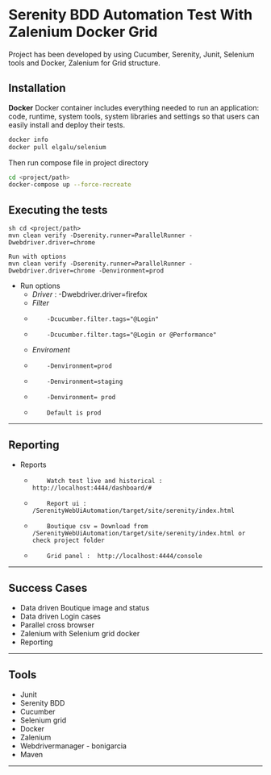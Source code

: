 # Serenity BDD Automation Test With Zalenium Docker Grid

Project has been developed by using Cucumber, Serenity, Junit, Selenium tools and Docker, Zalenium for Grid structure.

## Installation

**Docker**
Docker container includes everything needed to run an application: code, runtime, system tools, system libraries and
settings so that users can easily install and deploy their tests.

```sh
docker info
docker pull elgalu/selenium
```

Then run compose file in project directory

```sh
cd <project/path>
docker-compose up --force-recreate
```

## Executing the tests

```
sh cd <project/path>
mvn clean verify -Dserenity.runner=ParallelRunner -Dwebdriver.driver=chrome

Run with options
mvn clean verify -Dserenity.runner=ParallelRunner -Dwebdriver.driver=chrome -Denvironment=prod
```

- Run options
    - *Driver* : -Dwebdriver.driver=firefox
    - *Filter*
    -         -Dcucumber.filter.tags="@Login"
    -         -Dcucumber.filter.tags="@Login or @Performance"
    - *Enviroment*
    -         -Denvironment=prod
    -         -Denvironment=staging
    -         -Denvironment= prod
    -         Default is prod

***

## Reporting

- Reports
    -         Watch test live and historical :  http://localhost:4444/dashboard/# 
    -         Report ui : /SerenityWebUiAutomation/target/site/serenity/index.html
    -         Boutique csv = Download from /SerenityWebUiAutomation/target/site/serenity/index.html or check project folder
    -         Grid panel :  http://localhost:4444/console

***

## Success Cases

- Data driven Boutique image and status
- Data driven Login cases
- Parallel cross browser
- Zalenium with Selenium grid docker
- Reporting

***

## Tools

- Junit
- Serenity BDD
- Cucumber
- Selenium grid
- Docker
- Zalenium
- Webdrivermanager - bonigarcia
- Maven

***
